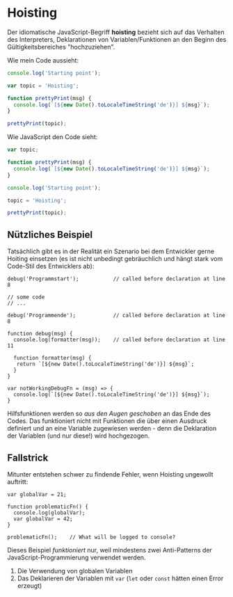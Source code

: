 # Hoisting

Der idiomatische JavaScript-Begriff **hoisting** bezieht sich auf das Verhalten des Interpreters,
Deklarationen von Variablen/Funktionen an den Beginn des Gültigkeitsbereiches "hochzuziehen".

Wie mein Code aussieht:

```js
console.log('Starting point');

var topic = 'Hoisting';

function prettyPrint(msg) {
  console.log(`[${new Date().toLocaleTimeString('de')}] ${msg}`);
}

prettyPrint(topic);
```

Wie JavaScript den Code sieht:

```js
var topic;

function prettyPrint(msg) {
  console.log(`[${new Date().toLocaleTimeString('de')}] ${msg}`);
}

console.log('Starting point');

topic = 'Hoisting';

prettyPrint(topic);
```

## Nützliches Beispiel

Tatsächlich gibt es in der Realität ein Szenario bei dem Entwickler gerne Hoiting einsetzen (es
ist nicht unbedingt gebräuchlich und hängt stark vom Code-Stil des Entwicklers ab):

```js:line-numbers
debug('Programmstart');           // called before declaration at line 8

// some code
// ...

debug('Programmende');            // called before declaration at line 8

function debug(msg) {
  console.log(formatter(msg));    // called before declaration at line 11

  function formatter(msg) {
   return `[${new Date().toLocaleTimeString('de')}] ${msg}`;
  }
}

var notWorkingDebugFn = (msg) => {
  console.log(`[${new Date().toLocaleTimeString('de')}] ${msg}`);
}
```

Hilfsfunktionen werden so *aus den Augen geschoben* an das Ende des Codes. Das funktioniert nicht
mit Funktionen die über einen Ausdruck definiert und an eine Variable zugewiesen werden - denn die
Deklaration der Variablen (und nur diese!) wird hochgezogen.

## Fallstrick

Mitunter entstehen schwer zu findende Fehler, wenn Hoisting ungewollt auftritt:

```js:line-numbers
var globalVar = 21;

function problematicFn() {
  console.log(globalVar);
  var globalVar = 42;
}

problematicFn();    // What will be logged to console?
```

Dieses Beispiel *funktioniert* nur, weil mindestens zwei Anti-Patterns der JavaScript-Programmierung
verwendet werden.

1. Die Verwendung von globalen Variablen
2. Das Deklarieren der Variablen mit `var` (`let` oder `const` hätten einen Error erzeugt)
